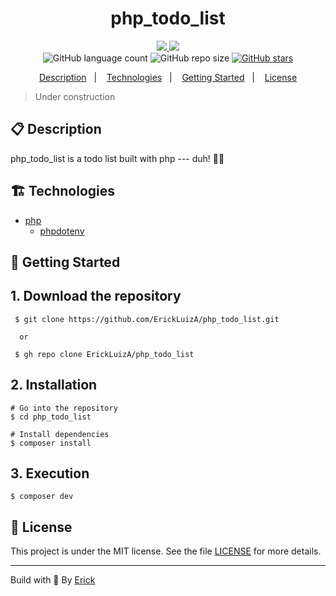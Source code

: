 <h1 align="center"> php_todo_list </h1>

<p align="center">
  <a href="https://github.com/ErickLuizA/php_todo_list/graphs/commit-activity" alt="Maintenance">
    <img src="https://img.shields.io/badge/Maintained%3F-yes-1EAE72.svg" />
  </a>

  <a href="./LICENSE" alt="License: MIT">
    <img src="https://img.shields.io/badge/License-MIT-1EAE72.svg" />
  </a>

<br/>

<img alt="GitHub language count" src="https://img.shields.io/github/languages/count/ErickLuizA/php_todo_list?color=blue">

<img alt="GitHub repo size" src="https://img.shields.io/github/repo-size/ErickLuizA/php_todo_list">

<a href="https://github.com/ErickLuizA/php_todo_list/stargazers">
  <img alt="GitHub stars" src="https://img.shields.io/github/stars/ErickLuizA/php_todo_list?style=social">
</a>

<p align="center">
  <a href="#clipboard-description">Description</a>&nbsp;&nbsp;&nbsp;|&nbsp;&nbsp;&nbsp;
  <a href="#building_construction-technologies">Technologies</a>&nbsp;&nbsp;&nbsp;|&nbsp;&nbsp;&nbsp;
  <a href="#rocket-getting-started">Getting Started</a>&nbsp;&nbsp;&nbsp;|&nbsp;&nbsp;&nbsp;
  <a href="#memo-license">License</a>
</p>

> Under construction

## :clipboard: Description

php_todo_list is a todo list built with php --- duh! 🤦‍♂️

## :building_construction: Technologies

- [php](https://www.php.net/)
  - [phpdotenv](https://github.com/vlucas/phpdotenv)

## :rocket: Getting Started

## 1. Download the repository

```shell
 $ git clone https://github.com/ErickLuizA/php_todo_list.git
  
  or 

 $ gh repo clone ErickLuizA/php_todo_list
```

## 2. Installation

```shell
# Go into the repository
$ cd php_todo_list

# Install dependencies
$ composer install
```

## 3. Execution

```shell
$ composer dev
```

## :memo: License



This project is under the MIT license. See the file [LICENSE](LICENSE) for more details.

---

Build with 💙 By [Erick](https://www.linkedin.com/in/erick-luiz-47151a1a4/)
